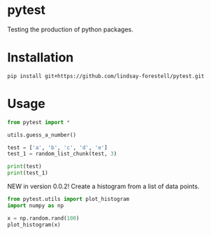 # pytest
Testing the production of python packages.

# Installation

    pip install git+https://github.com/lindsay-forestell/pytest.git

# Usage

```py
from pytest import *

utils.guess_a_number()

test = ['a', 'b', 'c', 'd', 'e']
test_1 = random_list_chunk(test, 3)

print(test)
print(test_1)
```

NEW in version 0.0.2! Create a histogram from a list of data points. 

```py
from pytest.utils import plot_histogram
import numpy as np

x = np.random.rand(100)
plot_histogram(x)
```
